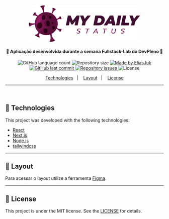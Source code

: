 <h4 align="center">
    <img alt="MyDailyStatus" title="#MyDailyStatus" src="readme/Logo.png"/>
</h4>

<h4 align="center"> 
  🚀 Aplicação desenvolvida durante a semana Fullstack-Lab do DevPleno 🚀
</h4>

<p align="center">
  <img alt="GitHub language count" src="https://img.shields.io/github/languages/count/EliasJuk/MyDailyStatus">	
  <img alt="Repository size" src="https://img.shields.io/github/repo-size/EliasJuk/MyDailyStatus">
	
  <a href="https://www.linkedin.com/in/eliaspjuk/">
    <img alt="Made by EliasJuk" src="https://img.shields.io/badge/made%20by-EliasJuk-%2304D361">
  </a>
  
  <a href="https://github.com/EliasJuk/MyDailyStatus/commits/master">
    <img alt="GitHub last commit" src="https://img.shields.io/github/last-commit/EliasJuk/MyDailyStatus">
  </a>
  
  <a href="https://github.com/EliasJuk/MyDailyStatus/issues">
    <img alt="Repository issues" src="https://img.shields.io/github/issues/EliasJuk/MyDailyStatus">
  </a>
  
  <img alt="License" src="https://img.shields.io/badge/license-MIT-brightgreen"> 
<p>

<p align="center">
  <a href="#rocket-Technologies">Technologies</a>&nbsp;&nbsp;&nbsp;|&nbsp;&nbsp;&nbsp;
  <a href="#-layout">Layout</a>&nbsp;&nbsp;&nbsp;|&nbsp;&nbsp;&nbsp;
  <a href="#memo-license">License</a>
</p>

---

<p>&nbsp;</p>

## :rocket: Technologies

This project was developed with the following technologies:

- [React](https://reactjs.org)
- [Next.js](https://nextjs.org/)
- [Node.js](https://nodejs.org/en/)
- [tailwindcss](https://tailwindcss.com/)

---

## 🔖 Layout

Para acessar o layout utilize a ferramenta [Figma](#).

---

## :memo: License

This project is under the MIT license. See the [LICENSE](LICENSE.md) for details.
